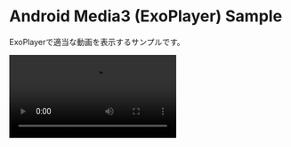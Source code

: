 # Android Media3 (ExoPlayer) Sample

ExoPlayerで適当な動画を表示するサンプルです。

![./docs/demo.mp4](./docs/demo.mp4)
